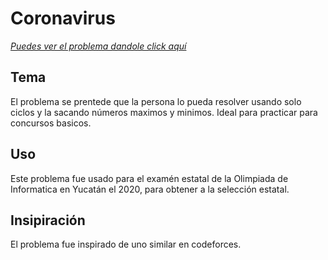 # Coronavirus

*[Puedes ver el problema dandole click aquí](https://omegaup.com/arena/problem/Coronavirus/#problems)*

## Tema

El problema se prentede que la persona lo pueda resolver usando solo ciclos y la sacando números maximos y minimos. Ideal para practicar para concursos basicos.

## Uso

Este problema fue usado para el examén estatal de la Olimpiada de Informatica en Yucatán el 2020, para obtener a la selección estatal.

## Insipiración

El problema fue inspirado de uno similar en codeforces.